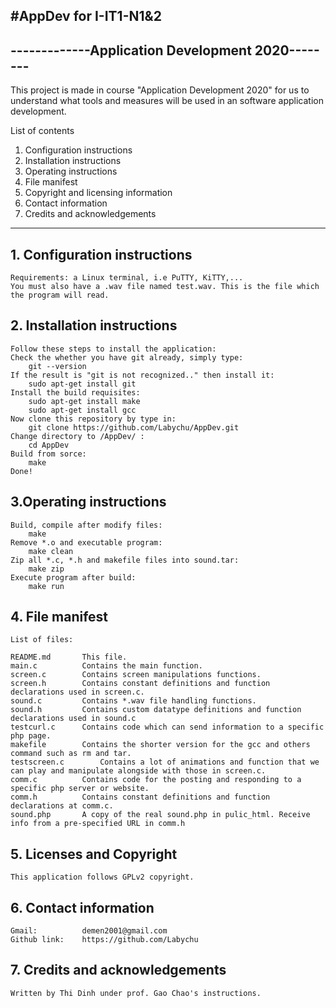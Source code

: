 #AppDev for I-IT1-N1&2
-------------------------------------------------
-------------Application Development 2020--------
-------------------------------------------------

This project is made in course "Application Development 2020"
for us to understand what tools and measures will be used in 
an software application development.

List of contents
1. Configuration instructions
2. Installation instructions
3. Operating instructions
4. File manifest
5. Copyright and licensing information
6. Contact information
7. Credits and acknowledgements

-------------------------------------------------

## 1. Configuration instructions  
	Requirements: a Linux terminal, i.e PuTTY, KiTTY,...  
	You must also have a .wav file named test.wav. This is the file which the program will read.

## 2. Installation instructions  
	Follow these steps to install the application:  
	Check the whether you have git already, simply type:  
		git --version  
	If the result is "git is not recognized.." then install it:  
		sudo apt-get install git  
	Install the build requisites:  
		sudo apt-get install make  
		sudo apt-get install gcc		
	Now clone this repository by type in:  
		git clone https://github.com/Labychu/AppDev.git  
	Change directory to /AppDev/ :  
		cd AppDev  
	Build from sorce:
		make
	Done!  
  
## 3.Operating instructions  
	Build, compile after modify files:  
		make  
	Remove *.o and executable program:  
		make clean  
	Zip all *.c, *.h and makefile files into sound.tar:  
		make zip  
	Execute program after build:  
		make run  
  
## 4. File manifest  
	List of files:
  
	README.md		This file.  
	main.c			Contains the main function.  
	screen.c		Contains screen manipulations functions.  
	screen.h		Contains constant definitions and function declarations used in screen.c.  
	sound.c			Contains *.wav file handling functions.  
	sound.h			Contains custom datatype definitions and function declarations used in sound.c  
	testcurl.c		Contains code which can send information to a specific php page.  
	makefile		Contains the shorter version for the gcc and others command such as rm and tar.  
	testscreen.c		Contains a lot of animations and function that we can play and manipulate alongside with those in screen.c.  
	comm.c			Contains code for the posting and responding to a specific php server or website.  
	comm.h			Contains constant definitions and function declarations at comm.c.
	sound.php		A copy of the real sound.php in pulic_html. Receive info from a pre-specified URL in comm.h 
  
## 5. Licenses and Copyright   
	This application follows GPLv2 copyright.  
  
## 6. Contact information  
	Gmail:			demen2001@gmail.com  
	Github link:	https://github.com/Labychu  
  
## 7. Credits and acknowledgements  
	Written by Thi Dinh under prof. Gao Chao's instructions.  
